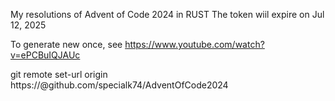 My resolutions of Advent of Code 2024 in RUST
The token wiil expire on Jul 12, 2025

To generate new once, see https://www.youtube.com/watch?v=ePCBuIQJAUc

git remote set-url origin https://<token>@github.com/specialk74/AdventOfCode2024

